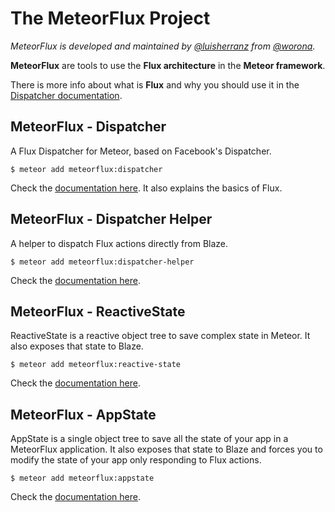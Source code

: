 # The MeteorFlux Project

*MeteorFlux is developed and maintained by [@luisherranz](https://github.com/LuisHerranz) from [@worona](https://github.com/worona).*


**MeteorFlux** are tools to use the **Flux architecture** in the **Meteor framework**.

There is more info about what is **Flux** and why you should use it in the [Dispatcher documentation](https://github.com/worona/meteorflux/tree/devel/packages/dispatcher).

## MeteorFlux - Dispatcher

A Flux Dispatcher for Meteor, based on Facebook's Dispatcher.

```
$ meteor add meteorflux:dispatcher
```

Check the [documentation here](https://github.com/worona/meteorflux/tree/devel/packages/dispatcher). It also explains the basics of Flux.

## MeteorFlux - Dispatcher Helper

A helper to dispatch Flux actions directly from Blaze.

```
$ meteor add meteorflux:dispatcher-helper
```

Check the [documentation here](https://github.com/worona/meteorflux/tree/devel/packages/dispatcher-helper).

## MeteorFlux - ReactiveState

ReactiveState is a reactive object tree to save complex state in Meteor. It also exposes that state to Blaze.

```
$ meteor add meteorflux:reactive-state
```

Check the [documentation here](https://github.com/worona/meteorflux/tree/devel/packages/reactive-state).

## MeteorFlux - AppState

AppState is a single object tree to save all the state of your app in a MeteorFlux application. It also exposes that state to Blaze and forces you to modify the state of your app only responding to Flux actions.

```
$ meteor add meteorflux:appstate
```

Check the [documentation here](https://github.com/worona/meteorflux/tree/devel/packages/appstate).
